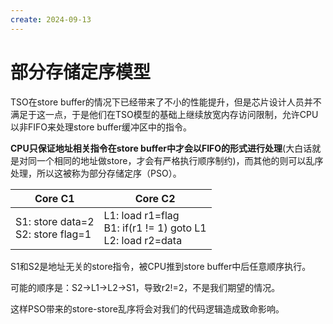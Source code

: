 ```yaml
---
create: 2024-09-13
---
```

# 部分存储定序模型

TSO在store buffer的情况下已经带来了不小的性能提升，但是芯片设计人员并不满足于这一点，于是他们在TSO模型的基础上继续放宽内存访问限制，允许CPU以非FIFO来处理store buffer缓冲区中的指令。

**CPU只保证地址相关指令在store buffer中才会以FIFO的形式进行处理**(大白话就是对同一个相同的地址做store，才会有严格执行顺序制约)，而其他的则可以乱序处理，所以这被称为部分存储定序（PSO）。

| Core C1                                | Core C2                                                      |
| -------------------------------------- | ------------------------------------------------------------ |
| S1: store data=2<br />S2: store flag=1 | L1: load r1=flag<br />B1: if(r1 != 1) goto L1<br />L2: load r2=data |

S1和S2是地址无关的store指令，被CPU推到store buffer中后任意顺序执行。

可能的顺序是：S2->L1->L2->S1，导致r2!=2，不是我们期望的情况。

这样PSO带来的store-store乱序将会对我们的代码逻辑造成致命影响。

